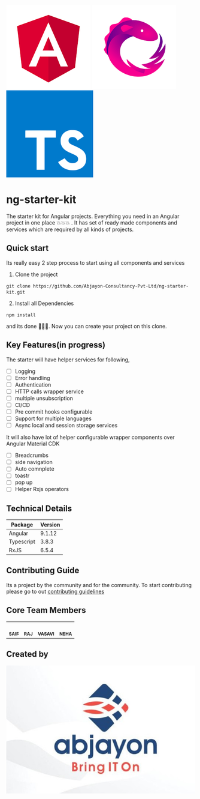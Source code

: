 ![angular-logo](https://github.com/Abjayon-Consultancy-Pvt-Ltd/ng-starter-kit/blob/master/src/assets/angular-logo.png) ![rxjs-logo](https://github.com/Abjayon-Consultancy-Pvt-Ltd/ng-starter-kit/blob/master/src/assets/rxjs-logo.png) ![ts-logo](https://github.com/Abjayon-Consultancy-Pvt-Ltd/ng-starter-kit/blob/master/src/assets/ts-logo.png)

# ng-starter-kit
The starter kit for Angular projects. Everything you need in an Angular project in one place :boom::boom::boom: . It has  set of ready made components and services which are required by all kinds of projects.

## Quick start

Its really easy 2 step process to start using all components and services

1. Clone the project

```
git clone https://github.com/Abjayon-Consultancy-Pvt-Ltd/ng-starter-kit.git
```

2. Install all Dependencies

```
npm install
```

and its done :confetti_ball::confetti_ball::confetti_ball:. Now you can create your project on this clone.

## Key Features(in progress)

The starter will have helper services for following,

- [ ] Logging
- [ ] Error handling
- [ ] Authentication
- [ ] HTTP calls wrapper service
- [ ] multiple unsubscription
- [ ] CI/CD
- [ ] Pre commit hooks configurable
- [ ] Support for multiple languages
- [ ] Async local and session storage services

It will also have lot of helper configurable wrapper components  over Angular Material CDK

- [ ] Breadcrumbs
- [ ] side navigation
- [ ] Auto comnplete
- [ ] toastr
- [ ] pop up
- [ ] Helper Rxjs operators

## Technical Details

Package | Version
------- | -------------
Angular | 9.1.12
Typescript | 3.8.3
RxJS | 6.5.4

## Contributing Guide

Its a project by the community and for the community. To start contributing please go to out [contributing guidelines](./CONTRIBUTING.md)

## Core Team Members

<table>
  <tr>
    <td align="center"><a href="https://github.com/sksaifuddin">
      <img src="https://avatars2.githubusercontent.com/u/31506305?s=400&u=165e90bdcd76bc6337c905febc0c5c3d83afb7db&v=4" width="100px;" alt=""/>
      <br /><sub><b>SAIF</b></sub></a>
    </td>
     <td align="center"><a href="https://github.com/singhrajkr">
      <img src="https://avatars1.githubusercontent.com/u/9405134?s=400&u=20920812bcbc74c595330532b130b26c42378c99&v=4" width="100px;" alt=""/>
      <br /><sub><b>RAJ</b></sub></a>
    </td>
    <td align="center"><a href="https://github.com/vasavi-ayyalasomayajula">
      <img src="https://avatars2.githubusercontent.com/u/69186283?s=400&v=4" width="100px;" alt=""/>
      <br /><sub><b>VASAVI</b></sub></a>
    </td>
    <td align="center"><a href="https://github.com/nehasingh30">
      <img src="https://avatars3.githubusercontent.com/u/52376500?s=400&v=4" width="100px;" alt=""/>
      <br /><sub><b>NEHA</b></sub></a>
    </td>
  </tr>
</table>

## Created by

![abjayon](https://github.com/Abjayon-Consultancy-Pvt-Ltd/oss-readme-documentation-guide/blob/master/assets/abjayon1.jpg)
